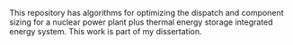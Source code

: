 This repository has algorithms for optimizing the dispatch and component sizing for a nuclear power plant plus thermal energy storage integrated energy system.
This work is part of my dissertation.
